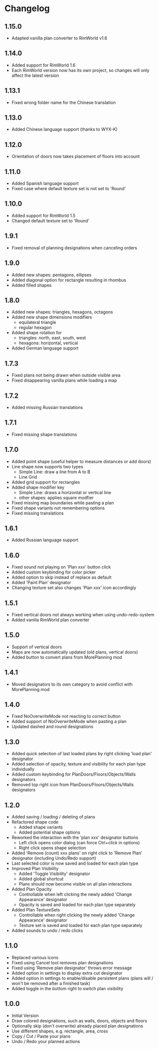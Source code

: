 # Changelog

## 1.15.0
- Adapted vanilla plan converter to RimWorld v1.6

## 1.14.0
- Added support for RimWorld 1.6
- Each RimWorld version now has its own project, so changes will only affect the latest version

## 1.13.1
- Fixed wrong folder name for the Chinese translation

## 1.13.0
- Added Chinese language support (thanks to WYX-K)

## 1.12.0
- Orientation of doors now takes placement of floors into account

## 1.11.0
- Added Spanish language support
- Fixed case where default texture set is not set to 'Round'

## 1.10.0
- Added support for RimWorld 1.5
- Changed default texture set to 'Round'

## 1.9.1
- Fixed removal of planning designations when canceling orders

## 1.9.0
- Added new shapes: pentagons, ellipses
- Added diagonal option for rectangle resulting in rhombus
- Added filled shapes

## 1.8.0
- Added new shapes: triangles, hexagons, octagons
- Added new shape dimensions modifiers
  - equilateral triangle
  - regular hexagon
- Added shape rotation for
  - triangles: north, east, south, west
  - hexagons: horizontal, vertical
- Added German language support

## 1.7.3
- Fixed plans not being drawn when outside visible area
- Fixed disappearing vanilla plans while loading a map

## 1.7.2
- Added missing Russian translations

## 1.7.1
- Fixed missing shape translations

## 1.7.0
- Added point shape (useful helper to measure distances or add doors)
- Line shape now supports two types
  - Simple Line: draw a line from A to B
  - Line Grid
- Added grid support for rectangles
- Added shape modifier key
  - Simple Line: draws a horizontal or vertical line
  - other shapes: applies square modfier
- Fixed missing map boundaries while pasting a plan
- Fixed shape variants not remembering options
- Fixed missing translations

## 1.6.1
- Added Russian language support

## 1.6.0
- Fixed sound not playing on 'Plan xxx' button click
- Added custom keybinding for color picker
- Added option to skip instead of replace as default
- Added 'Paint Plan' designator
- Changing texture set also changes 'Plan xxx' icon accordingly

## 1.5.1
- Fixed vertical doors not always working when using undo-redo-system
- Added vanilla RimWorld plan converter

## 1.5.0
- Support of vertical doors
- Maps are now automatically updated (old plans, vertical doors)
- Added button to convert plans from MorePlanning mod

## 1.4.1
- Moved designators to its own category to avoid conflict with MorePlanning mod

## 1.4.0
- Fixed NoOverwriteMode not reacting to correct button
- Added support of NoOverwriteMode when pasting a plan
- Updated dashed and round designations

## 1.3.0
- Added quick selection of last loaded plans by right clicking 'load plan' designator
- Added selection of opacity, texture and visibility for each plan type individually
- Added custom keybinding for PlanDoors/Floors/Objects/Walls designators
- Removed top right icon from PlanDoors/Floors/Objects/Walls designators

## 1.2.0
- Added saving / loading / deleting of plans
- Refactored shape code
  - Added shape variants
  - Added potential shape options
- Reworked the interaction with the 'plan xxx' designator buttons
  - Left click opens color dialog (can force Ctrl+click in options)
  - Right click opens shape selection
- Added 'Remove (count) xxx plans' on right click to 'Remove Plan' designator (including Undo/Redo support)
- Last selected color is now saved and loaded for each plan type
- Improved Plan Visibility
  - Added 'Toggle Visibility' designator
  - Added global shortcut
  - Plans should now become visible on all plan interactions
- Added Plan Opacity
  - Controllable when left clicking the newly added 'Change Appearance' designator
  - Opacity is saved and loaded for each plan type separately
- Added Plan TextureSets
  - Controllable when right clicking the newly added 'Change Appearance' designator
  - Texture set is saved and loaded for each plan type separately
- Added sounds to undo / redo clicks

## 1.1.0
- Replaced various icons
- Fixed using Cancel tool removes plan designations
- Fixed using 'Remove plan designator' throws error message
- Added option in settings to display extra cut designator
- Added option in settings to enable/disable persistent plans (plans will / won't be removed after a finished task)
- Added toggle in the bottom right to switch plan visibility

## 1.0.0
- Initial Version
- Draw colored designations, such as walls, doors, objects and floors
- Optionally skip (don't overwrite) already placed plan designations
- Use different shapes, e.g. rectangle, area, cross
- Copy / Cut / Paste your plans
- Undo / Redo your planned actions
